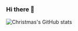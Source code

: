 ### Hi there 👋
![Christmas's GitHub stats](https://github-readme-stats.vercel.app/api?username=Shihang9920&show_icons=true&theme=tokyonight)
<!--
**Shihang9920/Shihang9920** is a ✨ _special_ ✨ repository because its `README.md` (this file) appears on your GitHub profile.

Here are some ideas to get you started:

- 🔭 I’m currently working on ...
- 🌱 I’m currently learning ...
- 👯 I’m looking to collaborate on ...
- 🤔 I’m looking for help with ...
- 💬 Ask me about ...
- 📫 How to reach me: ...
- 😄 Pronouns: ...
- ⚡ Fun fact: ...
-->
